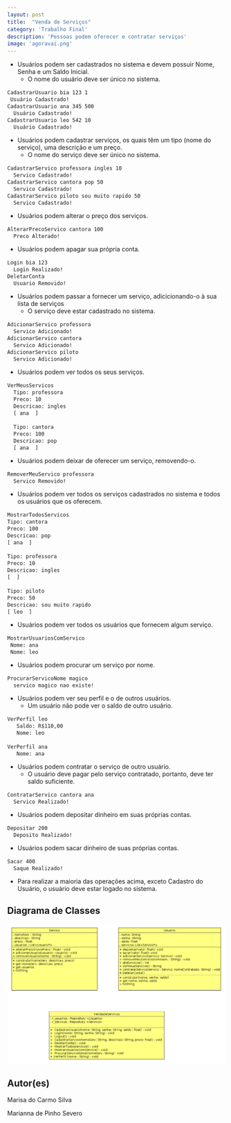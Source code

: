 ```yaml
---
layout: post
title:  "Venda de Serviços"
category: 'Trabalho Final'
description: 'Pessoas podem oferecer e contratar serviços'
image: 'agoravai.png'
---
```


- Usuários podem ser cadastrados no sistema e devem possuir Nome, Senha e um Saldo Inicial.
    - O nome do usuário deve ser único no sistema. 
```
CadastrarUsuario bia 123 1
 Usuário Cadastrado!
CadastrarUsuario ana 345 500
  Usuário Cadastrado!
CadastrarUsuario leo 542 10
  Usuário Cadastrado!
```
- Usuários podem cadastrar serviços, os quais têm um tipo (nome do serviço), uma descrição e um preço.
    - O nome do serviço deve ser único no sistema.
```
CadastrarServico professora ingles 10
  Servico Cadastrado!
CadastrarServico cantora pop 50
  Servico Cadastrado!
CadastrarServico piloto sou muito rapido 50
  Servico Cadastrado!
```
- Usuários podem alterar o preço dos serviços.
```
AlterarPrecoServico cantora 100
  Preco Alterado!
```
- Usuários podem apagar sua própria conta.
```
Login bia 123
  Login Realizado!
DeletarConta
  Usuario Removido!
```
- Usuários podem passar a fornecer um serviço, adicicionando-o à sua lista de serviços
    -   O serviço deve estar cadastrado no sistema. 
```
AdicionarServico professora
  Servico Adicionado!
AdicionarServico cantora
  Servico Adicionado!
AdicionarServico piloto
  Servico Adicionado!
```
- Usuários podem ver todos os seus serviços.
```
VerMeusServicos
  Tipo: professora
  Preco: 10
  Descricao: ingles
  [ ana  ]
  
  Tipo: cantora
  Preco: 100
  Descricao: pop
  [ ana  ]
```
-   Usuários podem deixar de oferecer um serviço, removendo-o.
```
RemoverMeuServico professora
  Servico Removido!
```
-   Usuários podem ver todos os serviços cadastrados no sistema e todos os usuários que os oferecem.
```
MostrarTodosServicos
Tipo: cantora
Preco: 100
Descricao: pop
[ ana  ]

Tipo: professora
Preco: 10
Descricao: ingles
[  ]

Tipo: piloto
Preco: 50
Descricao: sou muito rapido
[ leo  ]
```
- Usuários podem ver todos os usuários que fornecem algum serviço.
```
MostrarUsuariosComServico
 Nome: ana
 Nome: leo
```
- Usuários podem procurar um serviço por nome.
```
ProcurarServicoNome magico
  servico magico nao existe!
```
- Usuários podem ver seu perfil e o de outros usuários. 
    -   Um usuário não pode ver o saldo de outro usuário. 
```
VerPerfil leo
   Saldo: R$110,00
   Nome: leo
   
VerPerfil ana
   Nome: ana
```
- Usuários podem contratar o serviço de outro usuário.
    - O usuário deve pagar pelo serviço contratado, portanto, deve ter saldo suficiente.
```
ContratarServico cantora ana
  Servico Realizado!
```
-   Usuários podem depositar dinheiro em suas próprias contas.
```
Depositar 200
  Deposito Realizado!
```
-   Usuários podem sacar dinheiro de suas próprias contas.
```
Sacar 400
  Saque Realizado!
```
-   Para realizar a maioria das operações acima, exceto Cadastro do Usuário, o usuário deve estar logado no sistema.

## Diagrama de Classes

![](agoravai.png)

## Autor(es)
Marisa do Carmo Silva

Marianna de Pinho Severo

